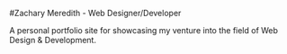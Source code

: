 #Zachary Meredith - Web Designer/Developer

A personal portfolio site for showcasing my venture into the field of Web Design & Development.


